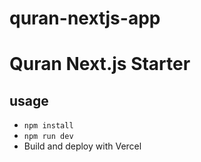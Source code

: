 # quran-nextjs-app
# Quran Next.js Starter

## usage
- `npm install`
- `npm run dev`
- Build and deploy with Vercel
